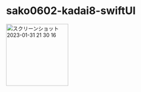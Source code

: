 # sako0602-kadai8-swiftUI
<img width="169" alt="スクリーンショット 2023-01-31 21 30 16" src="https://user-images.githubusercontent.com/111943557/215760271-f49e2902-9a73-4a01-b21c-1c7cac477b6a.png">
